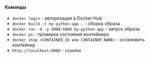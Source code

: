 
#### Команды
- `docker login` - авторизация в Docker Hub
- `docker build -t my-python-app .` - сборка образа
- `docker run -d -p 5000:5000 my-python-app` - запуск образа
- `docker ps` - проверка состояния контейнера
- `docker stop <CONTAINER_ID или CONTAINER_NAME>` - остановить контейнер
- `http://localhost:8088` - ссылка
